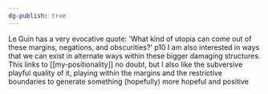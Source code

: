 ```yaml
---
dg-publish: true
---
```

Le Guin has a very evocative quote:
'What kind of utopia can come out of these margins, negations, and obscurities?' p10
I am also interested in ways that we can exist in alternate ways within these bigger damaging structures. This links to [[my-positionality]] no doubt, but I also like the subversive playful quality of it, playing within the margins and the restrictive boundaries to generate something (hopefully) more hopeful and positive
